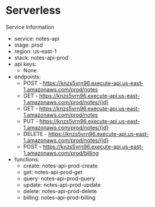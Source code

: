 # Serverless

Service Information

- service: notes-api
- stage: prod
- region: us-east-1
- stack: notes-api-prod
- api keys:
  - None
- endpoints:
  - POST - https://knzs5vrn96.execute-api.us-east-1.amazonaws.com/prod/notes
  - GET - https://knzs5vrn96.execute-api.us-east-1.amazonaws.com/prod/notes/{id}
  - GET - https://knzs5vrn96.execute-api.us-east-1.amazonaws.com/prod/notes
  - PUT - https://knzs5vrn96.execute-api.us-east-1.amazonaws.com/prod/notes/{id}
  - DELETE - https://knzs5vrn96.execute-api.us-east-1.amazonaws.com/prod/notes/{id}
  - POST - https://knzs5vrn96.execute-api.us-east-1.amazonaws.com/prod/billing
- functions:
  - create: notes-api-prod-create
  - get: notes-api-prod-get
  - query: notes-api-prod-query
  - update: notes-api-prod-update
  - delete: notes-api-prod-delete
  - billing: notes-api-prod-billing
